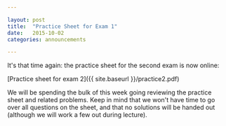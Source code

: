 ```yaml
---

layout: post
title:  "Practice Sheet for Exam 1"
date:   2015-10-02
categories: announcements 

---
```


It's that time again: the practice sheet for the second exam is now online:

[Practice sheet for exam 2]({{ site.baseurl }}/practice2.pdf)

We will be spending the bulk of this week going reviewing the practice sheet and related problems. Keep in mind that we won't have time to go over all questions on the sheet, and that no solutions will be handed out (although we will work a few out during lecture).
